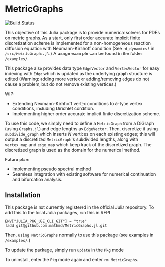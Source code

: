 # MetricGraphs

[![Build Status](https://github.com/mathmd/MetricGraphs.jl/actions/workflows/CI.yml/badge.svg?branch=main)](https://github.com/mathmd/MetricGraphs.jl/actions/workflows/CI.yml?query=branch%3Amain)

This objective of this Julia package is to provide numerical solvers
for PDEs on metric graphs.
As a start, only first order accurate implicit finite discretization scheme
is implemented for a non-homogeneous reaction diffusion equation
with Neumann-Kirhhoff condition (See `rd_dynamics!` in `/src/MetricGraphs.jl`.)
A usage example can be found in the folder `/examples/`.

This package also provides data type `EdgeVector` and `VertexVector`
for easy indexing with `Edge` which is updated
as the underlying graph structure is edited
(Warning: adding more vertex or adding/removing edges do not cause a problem,
but do not remove existing vertices.)

WIP:

- Extending Neumann-Kirhhoff vertex conditions
to $\delta$-type vertex conditions, including Dirichlet condition.
- Implementing higher order accurate implicit finite discretization scheme.

To use this code, we simply need to define a `MetricGraph`
from a DiGraph (using `Graphs.jl`) and edge lengths as `EdgeVector`.
Then, discretize it using `subdivide_graph` which inserts $N$ vertices
on each existing edges; this will output a discretized `MetricGraph`'s
subdivided lengths, along with `vertex_map` and `edge_map`
which keep track of the discretized graph.
The discretized graph is used as the domain for the numerical method.

Future plan:

- Implementing pseudo spectral method
- Seamless integration with existing software for numerical continuation and bifurcation analysis.

## Installation

This package is not currently registered in the official Julia repository.
To add this to the local Julia packages, run this in REPL
```
ENV["JULIA_PKG_USE_CLI_GIT"] = "true"
]add git@github.com:mathmd/MetricGraphs.jl.git
```
Then, `using MetricGraphs` normally to use this package (see examples in `/examples/`.)

To update the package, simply run `update` in the `Pkg` mode.

To uninstall, enter the `Pkg` mode again and enter `rm MetricGraphs`.
